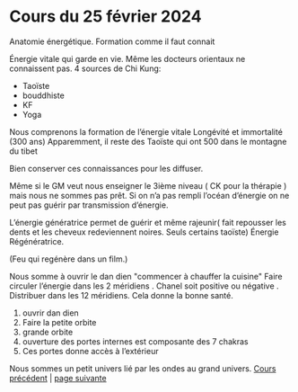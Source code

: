 # Cours du 25 février 2024

Anatomie énergétique. Formation comme il faut connait

Énergie vitale qui garde en vie. Même les docteurs orientaux ne connaissent pas. 
4 sources de Chi Kung: 
- Taoïste
- bouddhiste
- KF
- Yoga

Nous comprenons la formation de l’énergie vitale
Longévité et immortalité (300 ans)
Apparemment, il  reste des Taoïste qui ont 500 dans le montagne du tibet

Bien conserver ces connaissances pour les diffuser.

Même si le GM veut nous enseigner le 3ième niveau ( CK pour la thérapie ) mais nous ne sommes pas prêt. Si on n’a pas rempli l’océan d’énergie on ne peut pas guérir par transmission d’énergie. 

L’énergie génératrice permet de guérir et même rajeunir( fait repousser les dents et les cheveux redeviennent noires. Seuls certains taoïste) Énergie Régénératrice. 

(Feu qui regénère dans un film.)

Nous somme à ouvrir le dan dien
"commencer à chauffer la cuisine"
Faire circuler l’énergie dans les 2 méridiens . Chanel soit positive ou négative . Distribuer dans les 12 méridiens. Cela donne la bonne santé.

1. ouvrir dan dien
2. Faire la petite orbite
3. grande orbite
4. ouverture des portes internes est composante des 7 chakras
5. Ces portes donne accès à l’extérieur


Nous sommes un petit univers lié par les ondes au grand univers.
[Cours précédent](2024-02-18-14) | [page suivante](2024-02-25-02.md)